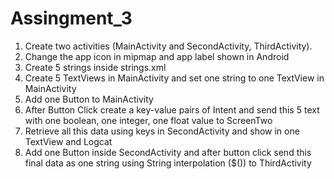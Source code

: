 # Assingment_3
1. Create two activities (MainActivity and SecondActivity, ThirdActivity).
2. Change the app icon in mipmap and app label shown in Android
3. Create 5 strings inside strings.xml
4. Create 5 TextViews in MainActivity and set one string to one TextView in MainActivity
5. Add one Button to MainActivity
6. After Button Click create a key-value pairs of Intent and send this 5 text with one boolean,
   one integer, one float value to ScreenTwo
7. Retrieve all this data using keys in SecondActivity and show in one TextView and Logcat
8. Add one Button inside SecondActivity and after button click send this final data as one string using String interpolation ($()) to ThirdActivity
